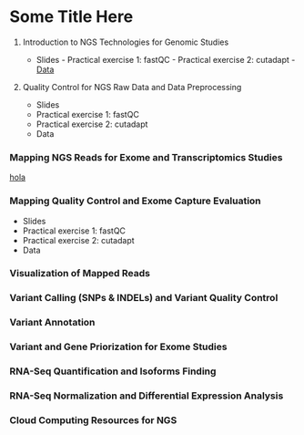 Some Title Here
===============
                 
                 
                        
1. Introduction to NGS Technologies for Genomic Studies
    - Slides - Practical exercise 1: fastQC - Practical exercise 2: cutadapt - [Data](http://www.elmundo.es/)

2. Quality Control for NGS Raw Data and Data Preprocessing
    - Slides
    - Practical exercise 1: fastQC
    - Practical exercise 2: cutadapt
    - Data

### Mapping NGS Reads for Exome and Transcriptomics Studies

[hola]

[hola]:http://www.elmundo.es/ "hola por aqui"


### Mapping Quality Control and Exome Capture Evaluation

- Slides
- Practical exercise 1: fastQC
- Practical exercise 2: cutadapt
- Data


### Visualization of Mapped Reads



### Variant Calling (SNPs & INDELs) and Variant Quality Control



### Variant Annotation



### Variant and Gene Priorization for Exome Studies



### RNA-Seq Quantification and Isoforms Finding



### RNA-Seq Normalization and Differential Expression Analysis



### Cloud Computing Resources for NGS
